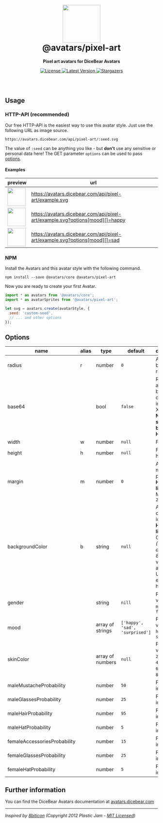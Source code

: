 <br />
<br />

<h1 align="center"><img src="https://avatars.dicebear.com/api/male/10.svg" width="124" /> <br />@avatars/pixel-art</h1>
<p align="center"><strong>Pixel art avatars for DiceBear Avatars</strong></p>

<p align="center">
    <a href="https://github.com/dicebear/avatars/blob/master/LICENSE" target="_blank">
        <img src="https://img.shields.io/github/license/dicebear/avatars.svg?style=flat-square" alt="License">
    </a>
    <a href="https://www.npmjs.com/package/@avatars/pixel-art" target="_blank">
        <img src="https://img.shields.io/npm/v/@avatars/pixel-art.svg?style=flat-square" alt="Latest Version">
    </a>
    <a href="https://github.com/dicebear/avatars/stargazers" target="_blank">
        <img src="https://img.shields.io/github/stars/dicebear/avatars?style=flat-square" alt="Stargazers">
    </a>
</p>
<br />
<br />

## Usage

### HTTP-API (recommended)

Our free HTTP-API is the easiest way to use this avatar style. Just use the following URL as image source.

    https://avatars.dicebear.com/api/pixel-art/:seed.svg

The value of `:seed` can be anything you like - but **don't** use any sensitive or personal data here! The GET parameter
`options` can be used to pass [options](#options).

#### Examples

| preview                                                                                               | url                                                                          |
| ----------------------------------------------------------------------------------------------------- | ---------------------------------------------------------------------------- |
| <img src="https://avatars.dicebear.com/api/pixel-art/example.svg" width="60" />                       | https://avatars.dicebear.com/api/pixel-art/example.svg                       |
| <img src="https://avatars.dicebear.com/api/pixel-art/example.svg?options[mood][]=happy" width="60" /> | https://avatars.dicebear.com/api/pixel-art/example.svg?options[mood][]=happy |
| <img src="https://avatars.dicebear.com/api/pixel-art/example.svg?options[mood][]=sad" width="60" />   | https://avatars.dicebear.com/api/pixel-art/example.svg?options[mood][]=sad   |

### NPM

Install the Avatars and this avatar style with the following command.

    npm install --save @avatars/core @avatars/pixel-art

Now you are ready to create your first Avatar.

```js
import * as avatars from '@avatars/core';
import * as avatarSprites from '@avatars/pixel-art';

let svg = avatars.create(avatarStyle, {
  seed: 'custom-seed',
  // ... and other options
});
```

## Options

| name                         | alias | type             | default                         | description                                                                                                                                       |
| ---------------------------- | ----- | ---------------- | ------------------------------- | ------------------------------------------------------------------------------------------------------------------------------------------------- |
| radius                       | r     | number           | `0`                             | Avatar border radius                                                                                                                              |
| base64                       |       | bool             | `false`                         | Return avatar as base64 data uri instead of XML <br> **Not supported by the HTTP API**                                                            |
| width                        | w     | number           | `null`                          | Fixed width                                                                                                                                       |
| height                       | h     | number           | `null`                          | Fixed height                                                                                                                                      |
| margin                       | m     | number           | `0`                             | Avatar margin in percent<br> **HTTP-API limitation** Max value `25`                                                                               |
| backgroundColor              | b     | string           | `null`                          | Any valid color identifier<br> **HTTP-API limitation** Only hex _(3-digit, 6-digit and 8-digit)_ values are allowed. Use url encoded hash: `%23`. |
| gender                       |       | string           | `nill`                          | Possible values: `male`, `female`                                                                                                                 |
| mood                         |       | array of strings | `['happy', 'sad', 'surprised']` | Possible values: `sad`, `happy`, `surprised`                                                                                                      |
| skinColor                    |       | array of numbers | `null`                          | Possible values: `100`, `200`, `300`, `400`, `500`, `600`, `700`, `800`, `900`                                                                    |
| maleMustacheProbability      |       | number           | `50`                            | Probability in percent                                                                                                                            |
| maleGlassesProbability       |       | number           | `25`                            | Probability in percent                                                                                                                            |
| maleHairProbability          |       | number           | `95`                            | Probability in percent                                                                                                                            |
| maleHatProbability           |       | number           | `5`                             | Probability in percent                                                                                                                            |
| femaleAccessoriesProbability |       | number           | `15`                            | Probability in percent                                                                                                                            |
| femaleGlassesProbability     |       | number           | `25`                            | Probability in percent                                                                                                                            |
| femaleHatProbability         |       | number           | `5`                             | Probability in percent                                                                                                                            |

## Further information

You can find the DiceBear Avatars documentation at [avatars.dicebear.com](https://avatars.dicebear.com)

---

_Inspired by [8biticon](https://github.com/matveyco/8biticon) (Copyright 2012 Plastic Jam - [MIT Licensed](https://github.com/matveyco/8biticon/blob/dfe624da950fb2f8c43e1151c380d333c2b12225/old_python/LICENSE))_
